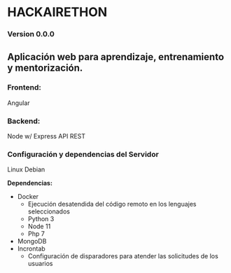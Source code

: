 # HACKAIRETHON
### Version 0.0.0
## Aplicación web para aprendizaje, entrenamiento y mentorización.

### Frontend:
Angular  
  
### Backend:
Node w/ Express API REST  
  
### Configuración y dependencias del Servidor
Linux Debian  
  
**Dependencias:**
- Docker
  - Ejecución desatendida del código remoto en los lenguajes seleccionados
  - Python 3
  - Node 11
  - Php 7
- MongoDB
- Incrontab
  - Configuración de disparadores para atender las solicitudes de los usuarios